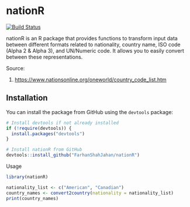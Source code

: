 # nationR

[![Build Status](https://travis-ci.org/FarhanShahJahan/nationR.svg?branch=master)](https://travis-ci.org/FarhanShahJahan/nationR)

nationR is an R package that provides functions to transform input data between different formats related to nationality, country name, ISO code (Alpha 2 & Alpha 3), and UN/Numeric code. It allows you to easily convert between these representations. 

Source:
1) https://www.nationsonline.org/oneworld/country_code_list.htm

## Installation

You can install the package from GitHub using the `devtools` package:

```R
# Install devtools if not already installed
if (!require(devtools)) {
  install.packages("devtools")
}

# Install nationR from GitHub
devtools::install_github("FarhanShahJahan/nationR")
```
Usage

```R
library(nationR)

nationality_list <- c("American", "Canadian")
country_names <- convert2country(nationality = nationality_list)
print(country_names)
